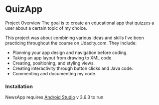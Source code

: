 # QuizApp


Project Overview
The goal is to create an educational app that quizzes a user about a certain topic of my choice.


This project was about combining various ideas and skills I’ve been practicing throughout the course on Udacity.com. They include:

  - Planning your app design and navigation before coding.
  - Taking an app layout from drawing to XML code.
  - Creating, positioning, and styling views.
  - Creating interactivity through button clicks and Java code.
  - Commenting and documenting my code.


### Installation

NewsApp requires [Android Studio](https://developer.android.com/studio) v 3.6.3 to run.

